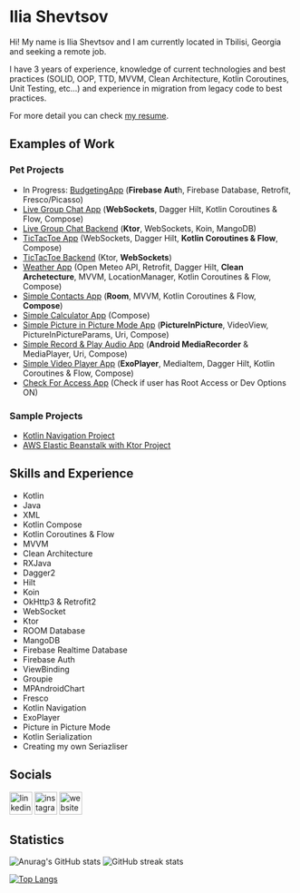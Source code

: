 # Ilia Shevtsov
Hi! My name is Ilia Shevtsov and I am currently located in Tbilisi, Georgia and seeking a remote job.

I have 3 years of experience, knowledge of current technologies and best practices (SOLID, OOP, TTD, MVVM, Clean Architecture, Kotlin Coroutines, Unit Testing, etc...) and experience in migration from legacy code to best practices. 

For more detail you can check [my resume](https://drive.google.com/file/d/1b2elYS9DvsbTWNX-pqiMFOqgpcXk2wcM/view?usp=sharing).

## Examples of Work
### Pet Projects
- In Progress: [BudgetingApp](https://github.com/ilya-shevtsov/BudgetingApp) (**Firebase Aut**h, Firebase Database, Retrofit, Fresco/Picasso)
- [Live Group Chat App](https://github.com/ilya-shevtsov/ChatApp) (**WebSockets**, Dagger Hilt, Kotlin Coroutines & Flow, Compose)
- [Live Group Chat Backend](https://github.com/ilya-shevtsov/ChatAppBackend) (**Ktor**, WebSockets, Koin, MangoDB)
- [TicTacToe App](https://github.com/ilya-shevtsov/TicTacToeApp) (WebSockets, Dagger Hilt, **Kotlin Coroutines & Flow**, Compose)
- [TicTacToe Backend](https://github.com/ilya-shevtsov/TicTacToeAppBackend) (Ktor, **WebSockets**)
- [Weather App](https://github.com/ilya-shevtsov/WeatherApp/tree/master) (Open Meteo API, Retrofit, Dagger Hilt, **Clean Archetecture**, MVVM, LocationManager, Kotlin Coroutines & Flow, Compose)
- [Simple Contacts App](https://github.com/ilya-shevtsov/ContactsApp/tree/master) (**Room**, MVVM, Kotlin Coroutines & Flow, **Compose**)
- [Simple Calculator App](https://github.com/ilya-shevtsov/SimpleCalculatorApp) (Compose)
- [Simple Picture in Picture Mode App](https://github.com/ilya-shevtsov/PictureInPictureModeApp) (**PictureInPicture**, VideoView, PictureInPictureParams, Uri, Compose)
- [Simple Record & Play Audio App](https://github.com/ilya-shevtsov/RecordAndPlayAudioApp/tree/master) (**Android MediaRecorder** & MediaPlayer, Uri, Compose)
- [Simple Video Player App](https://github.com/ilya-shevtsov/VideoPlayerApp) (**ExoPlayer**, MediaItem, Dagger Hilt, Kotlin Coroutines & Flow, Compose)
- [Check For Access App](https://github.com/ilya-shevtsov/CheckForAccessApp) (Check if user has Root Access or Dev Options ON)

### Sample Projects 
- [Kotlin Navigation Project](https://github.com/ilya-shevtsov/Kotlin-Navigation-Project)
- [AWS Elastic Beanstalk with Ktor Project](https://github.com/ilya-shevtsov/AWS-Elastic-Beanstalk-Ktor-Sample-Project)


## Skills and Experience
- Kotlin
- Java 
- XML
- Kotlin Compose
- Kotlin Coroutines & Flow
- MVVM
- Clean Architecture
- RXJava
- Dagger2
- Hilt
- Koin
- OkHttp3 & Retrofit2
- WebSocket
- Ktor
- ROOM Database
- MangoDB
- Firebase Realtime Database
- Firebase Auth
- ViewBinding
- Groupie
- MPAndroidChart
- Fresco
- Kotlin Navigation
- ExoPlayer
- Picture in Picture Mode
- Kotlin Serialization
- Creating my own Seriazliser

## Socials

[<img src='https://cdn.jsdelivr.net/npm/simple-icons@3.0.1/icons/linkedin.svg' alt='linkedin' height='40'>](https://www.linkedin.com/in/ilia-shevtsov-android/)  [<img src='https://cdn.jsdelivr.net/npm/simple-icons@3.0.1/icons/instagram.svg' alt='instagram' height='40'>](https://www.instagram.com/princeofroyalnothing/)  [<img src='https://cdn.jsdelivr.net/npm/simple-icons@3.0.1/icons/medium.svg' alt='website' height='40'>](https://medium.com/@iliashevtsov)  

## Statistics
![Anurag's GitHub stats](https://github-readme-stats.vercel.app/api?username=ilya-shevtsov&count_private=true&show_icons=true)
![GitHub streak stats](https://github-readme-streak-stats.herokuapp.com/?user=ilya-shevtsov)

[![Top Langs](https://github-readme-stats.vercel.app/api/top-langs/?username=ilya-shevtsov&layout=donut)](https://github.com/anuraghazra/github-readme-stats)
